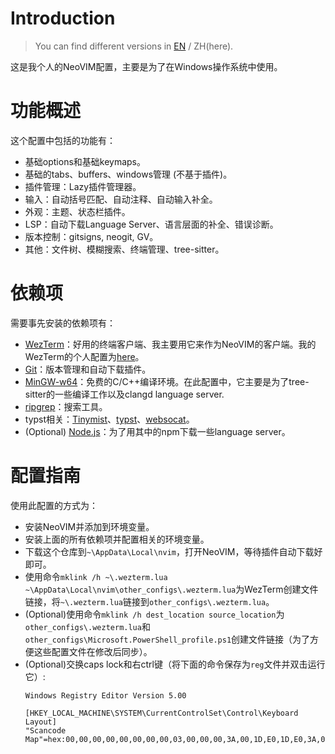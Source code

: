 # Introduction

> You can find different versions in [EN](./README.md) / ZH(here).

这是我个人的NeoVIM配置，主要是为了在Windows操作系统中使用。

# 功能概述

这个配置中包括的功能有：
- 基础options和基础keymaps。
- 基础的tabs、buffers、windows管理 (不基于插件)。
- 插件管理：Lazy插件管理器。
- 输入：自动括号匹配、自动注释、自动输入补全。
- 外观：主题、状态栏插件。
- LSP：自动下载Language Server、语言层面的补全、错误诊断。
- 版本控制：gitsigns, neogit, GV。
- 其他：文件树、模糊搜索、终端管理、tree-sitter。

# 依赖项

需要事先安装的依赖项有：
- [WezTerm](https://github.com/wez/wezterm)：好用的终端客户端、我主要用它来作为NeoVIM的客户端。我的WezTerm的个人配置为[here](./other_configs/.wezterm.lua)。
- [Git](https://git-scm.com/downloads)：版本管理和自动下载插件。
- [MinGW-w64](https://winlibs.com/)：免费的C/C++编译环境。在此配置中，它主要是为了tree-sitter的一些编译工作以及clangd language server.
- [ripgrep](https://github.com/BurntSushi/ripgrep)：搜索工具。
- typst相关：[Tinymist](https://github.com/Myriad-Dreamin/tinymist)、[typst](https://github.com/typst/typst)、[websocat](https://github.com/vi/websocat)。
- (Optional) [Node.js](https://nodejs.org/en)：为了用其中的npm下载一些language server。

# 配置指南

使用此配置的方式为：
- 安装NeoVIM并添加到环境变量。
- 安装上面的所有依赖项并配置相关的环境变量。
- 下载这个仓库到`~\AppData\Local\nvim`，打开NeoVIM，等待插件自动下载好即可。
- 使用命令`mklink /h ~\.wezterm.lua ~\AppData\Local\nvim\other_configs\.wezterm.lua`为WezTerm创建文件链接，将`~\.wezterm.lua`链接到`other_configs\.wezterm.lua`。
- (Optional)使用命令`mklink /h dest_location source_location`为`other_configs\.wezterm.lua`和`other_configs\Microsoft.PowerShell_profile.ps1`创建文件链接（为了方便这些配置文件在修改后同步）。
- (Optional)交换caps lock和右ctrl键（将下面的命令保存为`reg`文件并双击运行它）:
    ~~~reg
    Windows Registry Editor Version 5.00

    [HKEY_LOCAL_MACHINE\SYSTEM\CurrentControlSet\Control\Keyboard Layout]
    "Scancode Map"=hex:00,00,00,00,00,00,00,00,03,00,00,00,3A,00,1D,E0,1D,E0,3A,00,00,00,00,00
    ~~~
